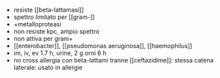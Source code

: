 - resiste [[beta-lattamasi]]
- spettro limitato per [[gram-]]
- +metalloproteasi
- non resiste kpc, ampio spettro
- non attiva per gram+
- [[enterobacter]], [[pseudomonas aeruginosa]], [[haemophilus]]
- im, iv, ev 1.7 h, urine, 2 g orni 6 h
- no cross allergia con beta-lattami tranne [[ceftazidime]]: stessa catena laterale: usato in allergie